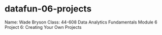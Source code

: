 # datafun-06-projects
Name: Wade Bryson
Class: 44-608 Data Analytics Fundamentals
Module 6 Project 6: Creating Your Own Projects
